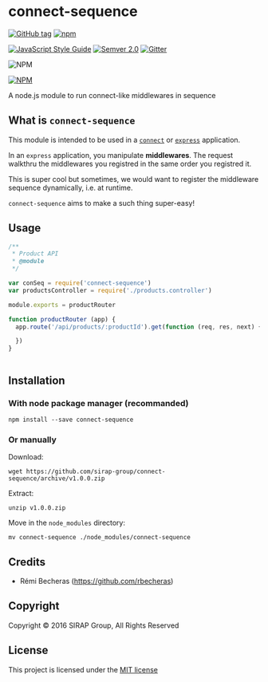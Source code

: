 # connect-sequence

[![GitHub tag](https://img.shields.io/github/tag/sirap-group/connect-sequence.svg?maxAge=2592000?style=plastic)](git@github.com:sirap-group/connect-sequence.git)
[![npm](https://img.shields.io/npm/v/connect-sequence.svg?maxAge=2592000?style=plastic)](https://www.npmjs.com/package/connect-sequence)

[![JavaScript Style Guide](https://img.shields.io/badge/code%20style-standard-brightgreen.svg)](http://standardjs.com/)
[![Semver 2.0](https://img.shields.io/badge/Versioning-Semver%202.0-brightgreen.svg)](http://semver.org/)
[![Gitter](https://img.shields.io/gitter/room/nwjs/nw.js.svg?maxAge=2592000?style=plastic)](https://github.com/sirap-group/connect-sequence)


![NPM](https://david-dm.org/sirap-group/connect-sequence.svg)

[![NPM](https://nodei.co/npm/connect-sequence.png?compact=true)](https://nodei.co/npm/connect-sequence/)

A node.js module to run connect-like middlewares in sequence

## What is `connect-sequence`

This module is intended to be used in a [`connect`](https://github.com/senchalabs/connect) or [`express`](http://expressjs.com) application.

In an `express` application, you manipulate **middlewares**. The request walkthru the middlewares you registred in the same order you registred it.

This is super cool but sometimes, we would want to register the middleware sequence dynamically, i.e. at runtime.

`connect-sequence` aims to make a such thing super-easy!


## Usage

```js
/**
 * Product API
 * @module
 */

var conSeq = require('connect-sequence')
var productsController = require('./products.controller')

module.exports = productRouter

function productRouter (app) {
  app.route('/api/products/:productId').get(function (req, res, next) {

  })
}



```

## Installation

### With node package manager (recommanded)

    npm install --save connect-sequence

### Or manually

Download:

    wget https://github.com/sirap-group/connect-sequence/archive/v1.0.0.zip

Extract:

    unzip v1.0.0.zip

Move in the `node_modules` directory:

    mv connect-sequence ./node_modules/connect-sequence

## Credits

- Rémi Becheras (https://github.com/rbecheras)

## Copyright

Copyright © 2016 SIRAP Group, All Rights Reserved

## License

This project is licensed under the [MIT license](LICENSE)
